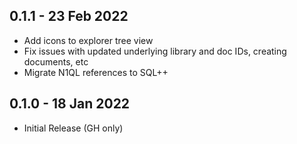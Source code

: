 ## 0.1.1 - 23 Feb 2022

* Add icons to explorer tree view
* Fix issues with updated underlying library and doc IDs, creating documents, etc
* Migrate N1QL references to SQL++

## 0.1.0 - 18 Jan 2022

* Initial Release (GH only)